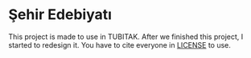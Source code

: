 # Şehir Edebiyatı

This project is made to use in TUBITAK. After we finished this project, I started to redesign it.
You have to cite everyone in [LICENSE](LICENSE.md) to use.